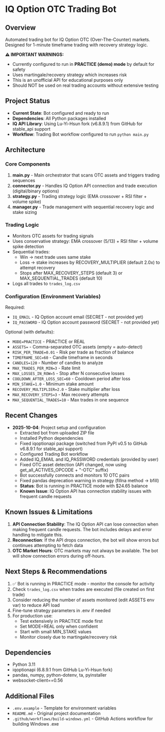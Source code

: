 # IQ Option OTC Trading Bot

## Overview
Automated trading bot for IQ Option OTC (Over-The-Counter) markets. Designed for 1-minute timeframe trading with recovery strategy logic.

**⚠️ IMPORTANT WARNINGS:**
- Currently configured to run in **PRACTICE (demo) mode** by default for safety
- Uses martingale/recovery strategy which increases risk
- This is an unofficial API for educational purposes only
- Should NOT be used on real trading accounts without extensive testing

## Project Status
- **Current State**: Bot configured and ready to run
- **Dependencies**: All Python packages installed
- **IQ API Library**: Using Lu-Yi-Hsun fork (v6.8.9.1) from GitHub for stable_api support
- **Workflow**: Trading Bot workflow configured to run `python main.py`

## Architecture

### Core Components
1. **main.py** - Main orchestrator that scans OTC assets and triggers trading sequences
2. **connector.py** - Handles IQ Option API connection and trade execution (digital/binary options)
3. **strategy.py** - Trading strategy logic (EMA crossover + RSI filter + volume spike)
4. **manager.py** - Trade management with sequential recovery logic and stake sizing

### Trading Logic
- Monitors OTC assets for trading signals
- Uses conservative strategy: EMA crossover (5/13) + RSI filter + volume spike detection
- Sequential trades: 
  - Win → next trade uses same stake
  - Loss → stake increases by RECOVERY_MULTIPLIER (default 2.0x) to attempt recovery
  - Stops after MAX_RECOVERY_STEPS (default 3) or MAX_SEQUENTIAL_TRADES (default 10)
- Logs all trades to `trades_log.csv`

### Configuration (Environment Variables)
Required:
- `IQ_EMAIL` - IQ Option account email (SECRET - not provided yet)
- `IQ_PASSWORD` - IQ Option account password (SECRET - not provided yet)

Optional (with defaults):
- `MODE=PRACTICE` - PRACTICE or REAL
- `ASSETS=` - Comma-separated OTC assets (empty = auto-detect)
- `RISK_PER_TRADE=0.01` - Risk per trade as fraction of balance
- `TIMEFRAME_SEC=60` - Candle timeframe in seconds
- `CANDLES=120` - Number of candles to analyze
- `MAX_TRADES_PER_MIN=3` - Rate limit
- `MAX_LOSSES_IN_ROW=5` - Stop after N consecutive losses
- `COOLDOWN_AFTER_LOSS_SEC=60` - Cooldown period after loss
- `MIN_STAKE=1.0` - Minimum stake amount
- `RECOVERY_MULTIPLIER=2.0` - Stake multiplier after loss
- `MAX_RECOVERY_STEPS=3` - Max recovery attempts
- `MAX_SEQUENTIAL_TRADES=10` - Max trades in one sequence

## Recent Changes
- **2025-10-04**: Project setup and configuration
  - Extracted bot from uploaded ZIP file
  - Installed Python dependencies
  - Fixed iqoptionapi package (switched from PyPI v0.5 to GitHub v6.8.9.1 for stable_api support)
  - Configured Trading Bot workflow
  - Added IQ_EMAIL and IQ_PASSWORD credentials (provided by user)
  - Fixed OTC asset detection (API changed, now using get_all_ACTIVES_OPCODE + "-OTC" suffix)
  - Bot successfully connects and monitors 10 OTC pairs
  - Fixed pandas deprecation warning in strategy (fillna method → bfill)
  - **Status**: Bot is running in PRACTICE mode with $24.65 balance
  - **Known Issue**: IQ Option API has connection stability issues with frequent candle requests

## Known Issues & Limitations
1. **API Connection Stability**: The IQ Option API can lose connection when making frequent candle requests. The bot includes delays and error handling to mitigate this.
2. **Reconnection**: If the API drops connection, the bot will show errors but continues attempting to fetch data
3. **OTC Market Hours**: OTC markets may not always be available. The bot will show connection errors during off-hours.

## Next Steps & Recommendations
1. ✅ Bot is running in PRACTICE mode - monitor the console for activity
2. Check `trades_log.csv` when trades are executed (file created on first trade)
3. Consider reducing the number of assets monitored (edit ASSETS env var) to reduce API load
4. Fine-tune strategy parameters in .env if needed
5. For production use:
   - Test extensively in PRACTICE mode first
   - Set MODE=REAL only when confident
   - Start with small MIN_STAKE values
   - Monitor closely due to martingale/recovery risk

## Dependencies
- Python 3.11
- iqoptionapi (6.8.9.1 from GitHub Lu-Yi-Hsun fork)
- pandas, numpy, python-dotenv, ta, pyinstaller
- websocket-client==0.56

## Additional Files
- `.env.example` - Template for environment variables
- `README.md` - Original project documentation
- `.github/workflows/build-windows.yml` - GitHub Actions workflow for building Windows .exe
